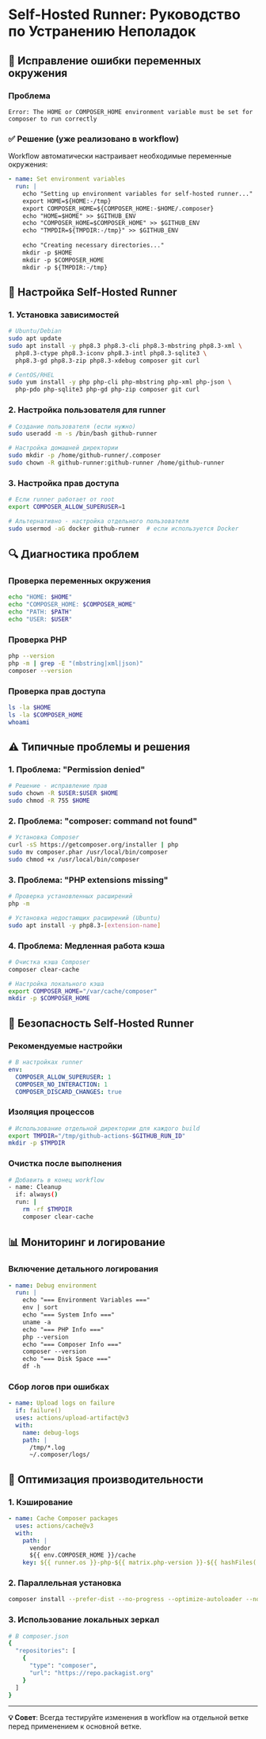 # Self-Hosted Runner: Руководство по Устранению Неполадок

## 🔧 Исправление ошибки переменных окружения

### Проблема
```
Error: The HOME or COMPOSER_HOME environment variable must be set for composer to run correctly
```

### ✅ Решение (уже реализовано в workflow)
Workflow автоматически настраивает необходимые переменные окружения:

```yaml
- name: Set environment variables
  run: |
    echo "Setting up environment variables for self-hosted runner..."
    export HOME=${HOME:-/tmp}
    export COMPOSER_HOME=${COMPOSER_HOME:-$HOME/.composer}
    echo "HOME=$HOME" >> $GITHUB_ENV
    echo "COMPOSER_HOME=$COMPOSER_HOME" >> $GITHUB_ENV
    echo "TMPDIR=${TMPDIR:-/tmp}" >> $GITHUB_ENV
    
    echo "Creating necessary directories..."
    mkdir -p $HOME
    mkdir -p $COMPOSER_HOME
    mkdir -p ${TMPDIR:-/tmp}
```

## 🚀 Настройка Self-Hosted Runner

### 1. Установка зависимостей
```bash
# Ubuntu/Debian
sudo apt update
sudo apt install -y php8.3 php8.3-cli php8.3-mbstring php8.3-xml \
  php8.3-ctype php8.3-iconv php8.3-intl php8.3-sqlite3 \
  php8.3-gd php8.3-zip php8.3-xdebug composer git curl

# CentOS/RHEL
sudo yum install -y php php-cli php-mbstring php-xml php-json \
  php-pdo php-sqlite3 php-gd php-zip composer git curl
```

### 2. Настройка пользователя для runner
```bash
# Создание пользователя (если нужно)
sudo useradd -m -s /bin/bash github-runner

# Настройка домашней директории
sudo mkdir -p /home/github-runner/.composer
sudo chown -R github-runner:github-runner /home/github-runner
```

### 3. Настройка прав доступа
```bash
# Если runner работает от root
export COMPOSER_ALLOW_SUPERUSER=1

# Альтернативно - настройка отдельного пользователя
sudo usermod -aG docker github-runner  # если используется Docker
```

## 🔍 Диагностика проблем

### Проверка переменных окружения
```bash
echo "HOME: $HOME"
echo "COMPOSER_HOME: $COMPOSER_HOME"
echo "PATH: $PATH"
echo "USER: $USER"
```

### Проверка PHP
```bash
php --version
php -m | grep -E "(mbstring|xml|json)"
composer --version
```

### Проверка прав доступа
```bash
ls -la $HOME
ls -la $COMPOSER_HOME
whoami
```

## ⚠️ Типичные проблемы и решения

### 1. Проблема: "Permission denied"
```bash
# Решение - исправление прав
sudo chown -R $USER:$USER $HOME
sudo chmod -R 755 $HOME
```

### 2. Проблема: "composer: command not found"
```bash
# Установка Composer
curl -sS https://getcomposer.org/installer | php
sudo mv composer.phar /usr/local/bin/composer
sudo chmod +x /usr/local/bin/composer
```

### 3. Проблема: "PHP extensions missing"
```bash
# Проверка установленных расширений
php -m

# Установка недостающих расширений (Ubuntu)
sudo apt install -y php8.3-[extension-name]
```

### 4. Проблема: Медленная работа кэша
```bash
# Очистка кэша Composer
composer clear-cache

# Настройка локального кэша
export COMPOSER_HOME="/var/cache/composer"
mkdir -p $COMPOSER_HOME
```

## 🔐 Безопасность Self-Hosted Runner

### Рекомендуемые настройки
```yaml
# В настройках runner
env:
  COMPOSER_ALLOW_SUPERUSER: 1
  COMPOSER_NO_INTERACTION: 1
  COMPOSER_DISCARD_CHANGES: true
```

### Изоляция процессов
```bash
# Использование отдельной директории для каждого build
export TMPDIR="/tmp/github-actions-$GITHUB_RUN_ID"
mkdir -p $TMPDIR
```

### Очистка после выполнения
```bash
# Добавить в конец workflow
- name: Cleanup
  if: always()
  run: |
    rm -rf $TMPDIR
    composer clear-cache
```

## 📊 Мониторинг и логирование

### Включение детального логирования
```yaml
- name: Debug environment
  run: |
    echo "=== Environment Variables ==="
    env | sort
    echo "=== System Info ==="
    uname -a
    echo "=== PHP Info ==="
    php --version
    echo "=== Composer Info ==="
    composer --version
    echo "=== Disk Space ==="
    df -h
```

### Сбор логов при ошибках
```yaml
- name: Upload logs on failure
  if: failure()
  uses: actions/upload-artifact@v3
  with:
    name: debug-logs
    path: |
      /tmp/*.log
      ~/.composer/logs/
```

## 🚀 Оптимизация производительности

### 1. Кэширование
```yaml
- name: Cache Composer packages
  uses: actions/cache@v3
  with:
    path: |
      vendor
      ${{ env.COMPOSER_HOME }}/cache
    key: ${{ runner.os }}-php-${{ matrix.php-version }}-${{ hashFiles('**/composer.lock') }}
```

### 2. Параллельная установка
```bash
composer install --prefer-dist --no-progress --optimize-autoloader --no-dev
```

### 3. Использование локальных зеркал
```bash
# В composer.json
{
  "repositories": [
    {
      "type": "composer",
      "url": "https://repo.packagist.org"
    }
  ]
}
```

---

**💡 Совет**: Всегда тестируйте изменения в workflow на отдельной ветке перед применением к основной ветке.